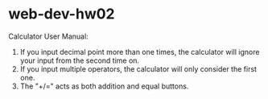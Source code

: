 # web-dev-hw02
Calculator User Manual:
1. If you input decimal point more than one times, the calculator will ignore your input from the second time on.
2. If you input multiple operators, the calculator will only consider the first one.
3. The "+/=" acts as both addition and equal buttons.

